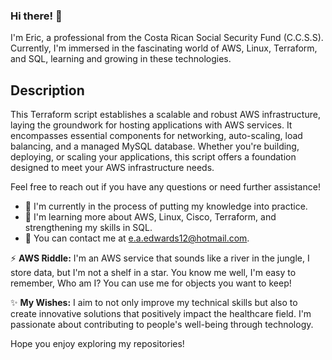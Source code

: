 ### Hi there! 👋

I'm Eric, a professional from the Costa Rican Social Security Fund (C.C.S.S). Currently, I'm immersed in the fascinating world of AWS, Linux, Terraform, and SQL, learning and growing in these technologies.

## Description
This Terraform script establishes a scalable and robust AWS infrastructure, laying the groundwork for hosting applications with AWS services. It encompasses essential components for networking, auto-scaling, load balancing, and a managed MySQL database. Whether you're building, deploying, or scaling your applications, this script offers a foundation designed to meet your AWS infrastructure needs.

Feel free to reach out if you have any questions or need further assistance!

- 🔭 I'm currently in the process of putting my knowledge into practice.
- 🌱 I'm learning more about AWS, Linux, Cisco, Terraform, and strengthening my skills in SQL.
- 💬 You can contact me at e.a.edwards12@hotmail.com.

⚡ **AWS Riddle:**
I'm an AWS service that sounds like a river in the jungle,
I store data, but I'm not a shelf in a star.
You know me well, I'm easy to remember,
Who am I? You can use me for objects you want to keep!

✨ **My Wishes:**
I aim to not only improve my technical skills but also to create innovative solutions that positively impact the healthcare field. I'm passionate about contributing to people's well-being through technology.

Hope you enjoy exploring my repositories!

